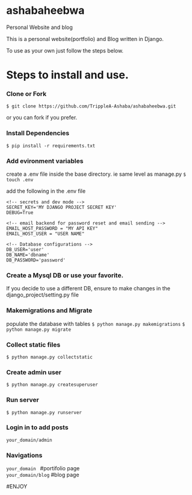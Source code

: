 # ashabaheebwa
Personal Website and blog

This is a personal website(portfolio) and Blog written in Django.

To use as your own just follow the steps below.

# Steps to install and use.

### Clone or Fork

``` $ git clone https://github.com/TrippleA-Ashaba/ashabaheebwa.git ```

or you can fork if you prefer.

### Install Dependencies
``` $ pip install -r requirements.txt ```

### Add evironment variables
create a .env file inside the base directory. ie same level as manage.py
``` $ touch .env ```

add the following in the .env file
```
<!-- secrets and dev mode -->
SECRET_KEY='MY DJANGO PROJECT SECRET KEY'
DEBUG=True

<!-- email backend for password reset and email sending -->
EMAIL_HOST_PASSWORD = "MY API KEY"
EMAIL_HOST_USER = "USER NAME"

<!-- Database configurations -->
DB_USER='user'
DB_NAME='dbname'
DB_PASSWORD='password'

```
### Create a Mysql DB or use your favorite. 
If you decide to use a different DB, ensure to make changes in the django_project/setting.py file

### Makemigrations and Migrate
populate the database with tables
``` $ python manage.py makemigrations ```
``` $ python manage.py migrate ```

### Collect static files
``` $ python manage.py collectstatic ```

### Create admin user
``` $ python manage.py createsuperuser ```

### Run server
``` $ python manage.py runserver ```

### Login in to add posts
``` your_domain/admin ```

### Navigations
```your_domain ```    #portifolio page
</br>
``` your_domain/blog ```  #blog page

#ENJOY
